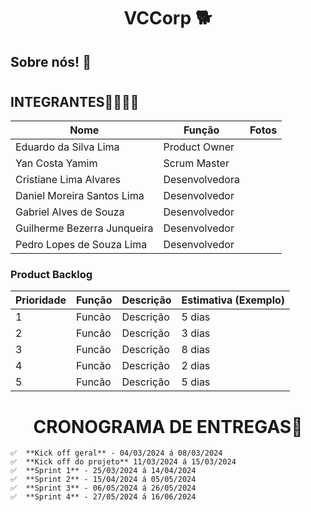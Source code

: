 # <h1 align="center"> VCCorp 🐕​ </h1>
<h2>Sobre nós! 🐶​ </h2>
<p></p>

# <h2>INTEGRANTES👨‍💻👩‍💻</h2>
| Nome                              | Função          | Fotos
|-----------------------------------|--------------------|--------------------|
| Eduardo da Silva Lima             | Product Owner     |
| Yan Costa Yamim                   | Scrum Master      |
| Cristiane Lima Alvares            | Desenvolvedora                |
|Daniel Moreira Santos Lima       | Desenvolvedor                |
| Gabriel Alves de Souza         | Desenvolvedor                |
| Guilherme Bezerra Junqueira       | Desenvolvedor                |
| Pedro Lopes de Souza Lima           | Desenvolvedor                |

<h3>Product Backlog</h3>

| Prioridade  | Função               | Descrição                                              | Estimativa (Exemplo) |
|-----|-----------------------------|--------------------------------------------------------|------------|
| 1  | Funcão         | Descrição               | 5 dias   |
| 2  | Funcão               | Descrição                              | 3 dias   |
| 3  | Funcão  | Descrição                    | 8 dias   |
| 4  | Funcão          | Descrição           | 2 dias   |
| 5  | Funcão        | Descrição                    | 5 dias   |


# <h1 align="center">CRONOGRAMA DE ENTREGAS📆</h1>
    ✅  **Kick off geral** - 04/03/2024 á 08/03/2024
    ✅  **Kick off do projeto** 11/03/2024 á 15/03/2024
    ✅  **Sprint 1** - 25/03/2024 á 14/04/2024
    ✅  **Sprint 2** - 15/04/2024 á 05/05/2024
    ✅  **Sprint 3** - 06/05/2024 á 26/05/2024
    ✅  **Sprint 4** - 27/05/2024 á 16/06/2024
